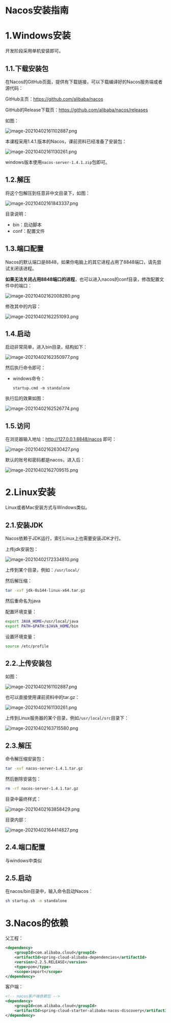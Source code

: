 # Nacos安装指南
# 1.Windows安装

开发阶段采用单机安装即可。

## 1.1.下载安装包

在Nacos的GitHub页面，提供有下载链接，可以下载编译好的Nacos服务端或者源代码：

GitHub主页：https://github.com/alibaba/nacos

GitHub的Release下载页：https://github.com/alibaba/nacos/releases

如图：

![image-20210402161102887.png](../../youdaonote-images/WEBRESOURCE39724dc349060035177bfae7b09d0d23.png)



本课程采用1.4.1.版本的Nacos，课前资料已经准备了安装包：

![image-20210402161130261.png](../../youdaonote-images/WEBRESOURCEfa543e80e15725b9a1aea37c52ab2bd1.png)

windows版本使用`nacos-server-1.4.1.zip`包即可。



## 1.2.解压

将这个包解压到任意非中文目录下，如图：

![image-20210402161843337.png](../../youdaonote-images/WEBRESOURCE96d9f6f3271175c5bf6731678b35daa7.png)

目录说明：

- bin：启动脚本
- conf：配置文件



## 1.3.端口配置

Nacos的默认端口是8848，如果你电脑上的其它进程占用了8848端口，请先尝试关闭该进程。

**如果无法关闭占用8848端口的进程**，也可以进入nacos的conf目录，修改配置文件中的端口：

![image-20210402162008280.png](../../youdaonote-images/WEBRESOURCE2d0c2f6ff5bffc059c775ce4f42e1b8a.png)

修改其中的内容：

![image-20210402162251093.png](../../youdaonote-images/WEBRESOURCE75f6c5863e7deb29b3c1138c2f654769.png)



## 1.4.启动

启动非常简单，进入bin目录，结构如下：

![image-20210402162350977.png](../../youdaonote-images/WEBRESOURCE786d6a9ec017f8bc0979c69e45419221.png)

然后执行命令即可：

- windows命令：

  ```
  startup.cmd -m standalone
  ```


执行后的效果如图：

![image-20210402162526774.png](../../youdaonote-images/WEBRESOURCE986dac3b9b7b128fd7c5d507f7ffe0cf.png)



## 1.5.访问

在浏览器输入地址：http://127.0.0.1:8848/nacos 即可：

![image-20210402162630427.png](../../youdaonote-images/WEBRESOURCEa71414be53d5bf9d46f417f17c62a224.png)

默认的账号和密码都是nacos，进入后：

![image-20210402162709515.png](../../youdaonote-images/WEBRESOURCE4c2a6b5423cbe9751a732301dc8dcd8c.png)





# 2.Linux安装

Linux或者Mac安装方式与Windows类似。

## 2.1.安装JDK

Nacos依赖于JDK运行，索引Linux上也需要安装JDK才行。

上传jdk安装包：

![image-20210402172334810.png](../../youdaonote-images/WEBRESOURCE31be5c30fd4e01c1d0b3b21679782158.png)

上传到某个目录，例如：`/usr/local/`



然后解压缩：

```sh
tar -xvf jdk-8u144-linux-x64.tar.gz
```

然后重命名为java



配置环境变量：

```sh
export JAVA_HOME=/usr/local/java
export PATH=$PATH:$JAVA_HOME/bin
```

设置环境变量：

```sh
source /etc/profile
```

## 2.2.上传安装包

如图：

![image-20210402161102887.png](../../youdaonote-images/WEBRESOURCE9a62cfdecd746d6946b50bad46ed3659.png)

也可以直接使用课前资料中的tar.gz：

![image-20210402161130261.png](../../youdaonote-images/WEBRESOURCE6c860ccae1dfac7506f8ff74eab81156.png)

上传到Linux服务器的某个目录，例如`/usr/local/src`目录下：

![image-20210402163715580.png](../../youdaonote-images/WEBRESOURCEcc7f15266bc57dae64b3a322275cc3d2.png)



## 2.3.解压

命令解压缩安装包：

```sh
tar -xvf nacos-server-1.4.1.tar.gz
```

然后删除安装包：

```sh
rm -rf nacos-server-1.4.1.tar.gz
```

目录中最终样式：

![image-20210402163858429.png](../../youdaonote-images/WEBRESOURCE41c525509a5b3f1d02790f35a66968da.png)

目录内部：

![image-20210402164414827.png](../../youdaonote-images/WEBRESOURCE7c59db12d1d02c938931e1ff8655992a.png)

## 2.4.端口配置

与windows中类似

## 2.5.启动

在nacos/bin目录中，输入命令启动Nacos：

```sh
sh startup.sh -m standalone
```

# 3.Nacos的依赖

父工程：

```xml
<dependency>
    <groupId>com.alibaba.cloud</groupId>
    <artifactId>spring-cloud-alibaba-dependencies</artifactId>
    <version>2.2.5.RELEASE</version>
    <type>pom</type>
    <scope>import</scope>
</dependency>
```



客户端：

```xml
<!-- nacos客户端依赖包 -->
<dependency>
    <groupId>com.alibaba.cloud</groupId>
    <artifactId>spring-cloud-starter-alibaba-nacos-discovery</artifactId>
</dependency>

```